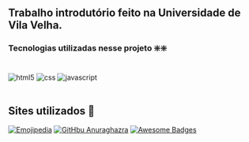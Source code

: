 ## Trabalho introdutório feito na Universidade de Vila Velha.

### Tecnologias utilizadas nesse projeto ❇️❇️
<div style="display: inline_block"><br>
    <img align="center" alt="html5" src="https://img.shields.io/badge/HTML5-E34F26?style=for-the-badge&logo=html5&logoColor=white" />
    <img align="center" alt="css" src="https://img.shields.io/badge/CSS3-1572B6?style=for-the-badge&logo=css3&logoColor=white" />
    <img align="center" alt="javascript" src="https://img.shields.io/badge/JavaScript-323330?style=for-the-badge&logo=javascript&logoColor=F7DF1E" />
  <div><br/>
      
## Sites utilizados 🤑
[![Emojipedia](https://img.shields.io/badge/website-000000?style=for-the-badge&logo=About.me&logoColor=white)](https://emojipedia.org)
[![GitHbu Anuraghazra](https://img.shields.io/badge/GitHub-100000?style=for-the-badge&logo=github&logoColor=white)](https://github.com/anuraghazra/github-readme-stats?tab=readme-ov-file#themes)
[![Awesome Badges](https://img.shields.io/badge/website-000000?style=for-the-badge&logo=About.me&logoColor=white)](https://dev.to/envoy_/150-badges-for-github-pnk)
